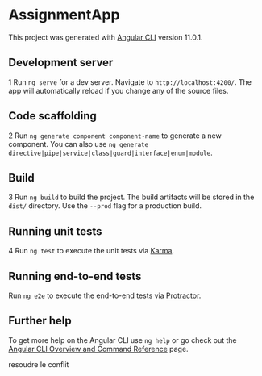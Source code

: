 # AssignmentApp

This project was generated with [Angular CLI](https://github.com/angular/angular-cli) version 11.0.1.

## Development server
1
Run `ng serve` for a dev server. Navigate to `http://localhost:4200/`. The app will automatically reload if you change any of the source files.

## Code scaffolding
2
Run `ng generate component component-name` to generate a new component. You can also use `ng generate directive|pipe|service|class|guard|interface|enum|module`.

## Build
3
Run `ng build` to build the project. The build artifacts will be stored in the `dist/` directory. Use the `--prod` flag for a production build.

## Running unit tests
4
Run `ng test` to execute the unit tests via [Karma](https://karma-runner.github.io).

## Running end-to-end tests

Run `ng e2e` to execute the end-to-end tests via [Protractor](http://www.protractortest.org/).

## Further help

To get more help on the Angular CLI use `ng help` or go check out the [Angular CLI Overview and Command Reference](https://angular.io/cli) page.

resoudre le conflit
